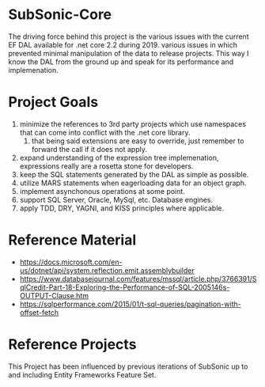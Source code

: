 # SubSonic-Core
The driving force behind this project is the various issues with the current EF DAL available for .net core 2.2 during 2019.
various issues in which prevented minimal manipulation of the data to release projects.
This way I know the DAL from the ground up and speak for its performance and implemenation. 

# Project Goals
1. minimize the references to 3rd party projects which use namespaces that can come into conflict with the .net core library.
   1. that being said extensions are easy to override, just remember to forward the call if it does not apply.
2. expand understanding of the expression tree implemenation, expressions really are a rosetta stone for developers.
3. keep the SQL statements generated by the DAL as simple as possible.
4. utilize MARS statements when eagerloading data for an object graph.
5. implement asynchonous operations at some point.
6. support SQL Server, Oracle, MySql, etc. Database engines.
7. apply TDD, DRY, YAGNI, and KISS principles where applicable.


# Reference Material
* https://docs.microsoft.com/en-us/dotnet/api/system.reflection.emit.assemblybuilder
* https://www.databasejournal.com/features/mssql/article.php/3766391/SqlCredit-Part-18-Exploring-the-Performance-of-SQL-2005146s-OUTPUT-Clause.htm
* https://sqlperformance.com/2015/01/t-sql-queries/pagination-with-offset-fetch

# Reference Projects
This Project has been influenced by previous iterations of SubSonic up to and including Entity Frameworks Feature Set.
